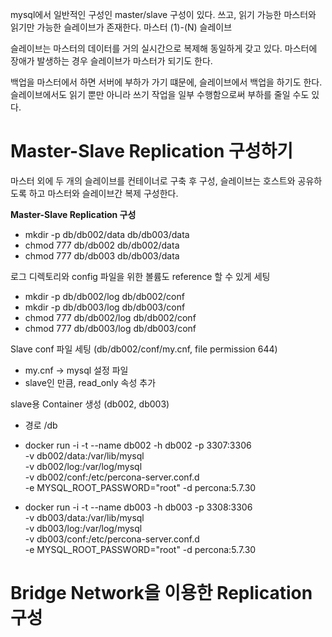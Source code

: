 mysql에서 일반적인 구성인 master/slave 구성이 있다.
쓰고, 읽기 가능한 마스터와 읽기만 가능한 슬레이브가 존재한다.
마스터 (1)-(N) 슬레이브

슬레이브는 마스터의 데이터를 거의 실시간으로 복제해 동일하게 갖고 있다.
마스터에 장애가 발생하는 경우 슬레이브가 마스터가 되기도 한다.

백업을 마스터에서 하면 서버에 부하가 가기 떄문에, 슬레이브에서 백업을 하기도 한다. 
슬레이브에서도 읽기 뿐만 아니라 쓰기 작업을 일부 수행함으로써 부하를 줄일 수도 있다.

# Master-Slave Replication 구성하기
마스터 외에 두 개의 슬레이브를 컨테이너로 구축 후 구성, 
슬레이브는 호스트와 공유하도록 하고
마스터와 슬레이브간 복제 구성한다.

**Master-Slave Replication 구성**
- mkdir -p db/db002/data db/db003/data
- chmod 777 db/db002 db/db002/data
- chmod 777 db/db003 db/db003/data

로그 디렉토리와 config 파일을 위한 볼륨도 reference 할 수 있게 세팅
- mkdir -p db/db002/log db/db002/conf
- mkdir -p db/db003/log db/db003/conf
- chmod 777 db/db002/log db/db002/conf
- chmod 777 db/db003/log db/db003/conf

Slave conf 파일 세팅 (db/db002/conf/my.cnf, file permission 644)
- my.cnf -> mysql 설정 파일
- slave인 만큼, read_only 속성 추가

slave용 Container 생성 (db002, db003)
- 경로 /db
- docker run -i -t --name db002 -h db002 -p 3307:3306 \
    -v db002/data:/var/lib/mysql \
    -v db002/log:/var/log/mysql \
    -v db002/conf:/etc/percona-server.conf.d \
    -e MYSQL_ROOT_PASSWORD="root" -d percona:5.7.30

- docker run -i -t --name db003 -h db003 -p 3308:3306 \
  -v db003/data:/var/lib/mysql \
  -v db003/log:/var/log/mysql \
  -v db003/conf:/etc/percona-server.conf.d \
  -e MYSQL_ROOT_PASSWORD="root" -d percona:5.7.30

# Bridge Network을 이용한 Replication 구성